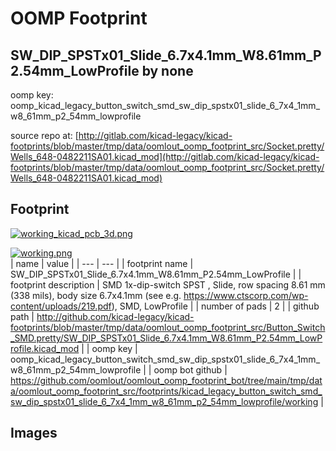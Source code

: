 # OOMP Footprint  
## SW_DIP_SPSTx01_Slide_6.7x4.1mm_W8.61mm_P2.54mm_LowProfile  by none  
  
oomp key: oomp_kicad_legacy_button_switch_smd_sw_dip_spstx01_slide_6_7x4_1mm_w8_61mm_p2_54mm_lowprofile  
  
source repo at: [http://gitlab.com/kicad-legacy/kicad-footprints/blob/master/tmp/data/oomlout_oomp_footprint_src/Socket.pretty/Wells_648-0482211SA01.kicad_mod](http://gitlab.com/kicad-legacy/kicad-footprints/blob/master/tmp/data/oomlout_oomp_footprint_src/Socket.pretty/Wells_648-0482211SA01.kicad_mod)  
## Footprint  
  
[![working_kicad_pcb_3d.png](working_kicad_pcb_3d_600.png)](working_kicad_pcb_3d.png)  
  
[![working.png](working_600.png)](working.png)  
| name | value | 
| --- | --- | 
| footprint name | SW_DIP_SPSTx01_Slide_6.7x4.1mm_W8.61mm_P2.54mm_LowProfile | 
| footprint description | SMD 1x-dip-switch SPST , Slide, row spacing 8.61 mm (338 mils), body size 6.7x4.1mm (see e.g. https://www.ctscorp.com/wp-content/uploads/219.pdf), SMD, LowProfile | 
| number of pads | 2 | 
| github path | http://github.com/kicad-legacy/kicad-footprints/blob/master/tmp/data/oomlout_oomp_footprint_src/Button_Switch_SMD.pretty/SW_DIP_SPSTx01_Slide_6.7x4.1mm_W8.61mm_P2.54mm_LowProfile.kicad_mod | 
| oomp key | oomp_kicad_legacy_button_switch_smd_sw_dip_spstx01_slide_6_7x4_1mm_w8_61mm_p2_54mm_lowprofile | 
| oomp bot github | https://github.com/oomlout/oomlout_oomp_footprint_bot/tree/main/tmp/data/oomlout_oomp_footprint_src/footprints/kicad_legacy_button_switch_smd_sw_dip_spstx01_slide_6_7x4_1mm_w8_61mm_p2_54mm_lowprofile/working | 
## Images  
